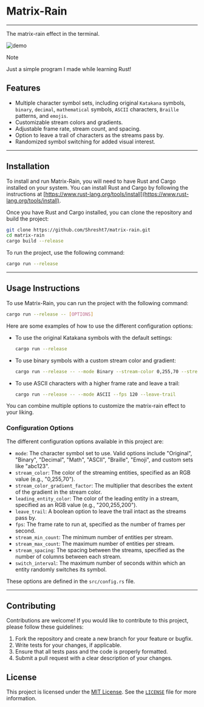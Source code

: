 # Matrix-Rain
-------------

The matrix-rain effect in the terminal.

![demo](./demo.gif)

> [!NOTE]
>
> Just a simple program I made while learning Rust!

## Features

- Multiple character symbol sets, including original `Katakana` symbols, `binary`, `decimal`, `mathematical` symbols, `ASCII` characters, `Braille` patterns, and `emojis`.
- Customizable stream colors and gradients.
- Adjustable frame rate, stream count, and spacing.
- Option to leave a trail of characters as the streams pass by.
- Randomized symbol switching for added visual interest.

---

## Installation

To install and run Matrix-Rain, you will need to have Rust and Cargo installed on your system. You can install Rust and Cargo by following the instructions at [https://www.rust-lang.org/tools/install](https://www.rust-lang.org/tools/install).

Once you have Rust and Cargo installed, you can clone the repository and build the project:

```sh
git clone https://github.com/Shresht7/matrix-rain.git
cd matrix-rain
cargo build --release
```

To run the project, use the following command:

```sh
cargo run --release
```

---

## Usage Instructions

To use Matrix-Rain, you can run the project with the following command:

```sh
cargo run --release -- [OPTIONS]
```

Here are some examples of how to use the different configuration options:

- To use the original Katakana symbols with the default settings:
  ```sh
  cargo run --release
  ```

- To use binary symbols with a custom stream color and gradient:
  ```sh
  cargo run --release -- --mode Binary --stream-color 0,255,70 --stream-color-gradient-factor 0.5
  ```

- To use ASCII characters with a higher frame rate and leave a trail:
  ```sh
  cargo run --release -- --mode ASCII --fps 120 --leave-trail
  ```

You can combine multiple options to customize the matrix-rain effect to your liking.

### Configuration Options

The different configuration options available in this project are:

* `mode`: The character symbol set to use. Valid options include "Original", "Binary", "Decimal", "Math", "ASCII", "Braille", "Emoji", and custom sets like "abc123".
* `stream_color`: The color of the streaming entities, specified as an RGB value (e.g., "0,255,70").
* `stream_color_gradient_factor`: The multiplier that describes the extent of the gradient in the stream color.
* `leading_entity_color`: The color of the leading entity in a stream, specified as an RGB value (e.g., "200,255,200").
* `leave_trail`: A boolean option to leave the trail intact as the streams pass by.
* `fps`: The frame rate to run at, specified as the number of frames per second.
* `stream_min_count`: The minimum number of entities per stream.
* `stream_max_count`: The maximum number of entities per stream.
* `stream_spacing`: The spacing between the streams, specified as the number of columns between each stream.
* `switch_interval`: The maximum number of seconds within which an entity randomly switches its symbol.

These options are defined in the `src/config.rs` file.

---

## Contributing

Contributions are welcome! If you would like to contribute to this project, please follow these guidelines:

1. Fork the repository and create a new branch for your feature or bugfix.
2. Write tests for your changes, if applicable.
3. Ensure that all tests pass and the code is properly formatted.
4. Submit a pull request with a clear description of your changes.

## License

This project is licensed under the [MIT License](./LICENSE). See the [`LICENSE`](./LICENSE) file for more information.
